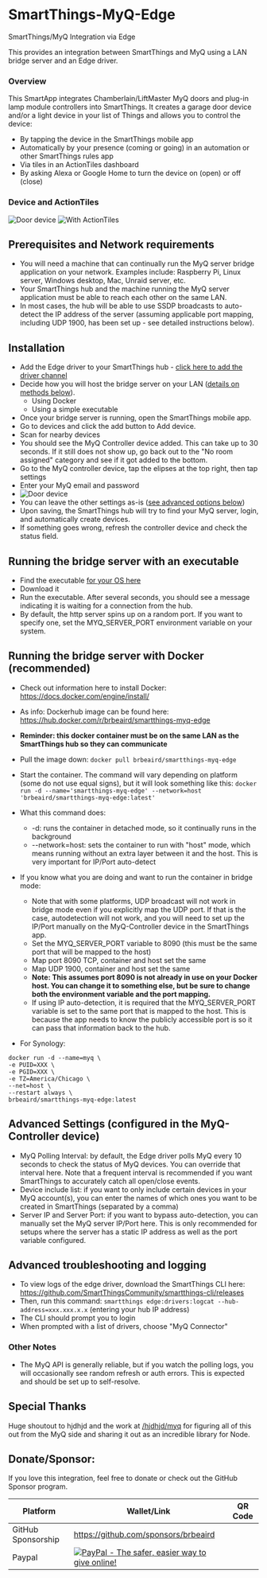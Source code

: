 # SmartThings-MyQ-Edge
SmartThings/MyQ Integration via Edge

This provides an integration between SmartThings and MyQ using a LAN bridge server and an Edge driver.

### Overview
This SmartApp integrates Chamberlain/LiftMaster MyQ doors and plug-in lamp module controllers into SmartThings. It creates a garage door device and/or a light device in your list of Things and allows you to control the device:

* By tapping the device in the SmartThings mobile app
* Automatically by your presence (coming or going) in an automation or other SmartThings rules app
* Via tiles in an ActionTiles dashboard
* By asking Alexa or Google Home to turn the device on (open) or off (close)


### Device and ActionTiles
![Door device](https://i.imgur.com/Yx4uLiZm.png "Door device")
![With ActionTiles](https://i.imgur.com/8BSYtMI.png "With ActionTiles")

## Prerequisites and Network requirements
  - You will need a machine that can continually run the MyQ server bridge application on your network. Examples include: Raspberry Pi, Linux server, Windows desktop, Mac, Unraid server, etc.
  - Your SmartThings hub and the machine running the MyQ server application must be able to reach each other on the same LAN.
  - In most cases, the hub will be able to use SSDP broadcasts to auto-detect the IP address of the server (assuming applicable port mapping, including UDP 1900, has been set up - see detailed instructions below).  
  

## Installation
  - Add the Edge driver to your SmartThings hub - [click here to add the driver channel](https://bestow-regional.api.smartthings.com/invite/BxlrLZK3GxMP)
  - Decide how you will host the bridge server on your LAN ([details on methods below](#running-the-bridge-server-with-docker-recommended)).
    - Using Docker
    - Using a simple executable
  - Once your bridge server is running, open the SmartThings mobile app. 
  - Go to devices and click the add button to Add device.
  - Scan for nearby devices
  - You should see the MyQ Controller device added. This can take up to 30 seconds. If it still does not show up, go back out to the "No room assigned" category and see if it got added to the bottom.
  - Go to the MyQ controller device, tap the elipses at the top right, then tap settings  
  - Enter your MyQ email and password
  - ![Door device](https://i.imgur.com/ANZifdsl.png "Door device")
  - You can leave the other settings as-is ([see advanced options below](#advanced-settings-configured-in-the-myq-controller-device))
  - Upon saving, the SmartThings hub will try to find your MyQ server, login, and automatically create devices.
  - If something goes wrong, refresh the controller device and check the status field.
  
  
## Running the bridge server with an executable
 - Find the executable [for your OS here](https://github.com/brbeaird/SmartThings-MyQ-Edge/tree/main/src/server/bin) 
 - Download it
 - Run the executable. After several seconds, you should see a message indicating it is waiting for a connection from the hub.
 - By default, the http server spins up on a random port. If you want to specify one, set the MYQ_SERVER_PORT environment variable on your system.
 
 
 ## Running the bridge server with Docker (recommended)    
  - Check out information here to install Docker: https://docs.docker.com/engine/install/
  - As info: Dockerhub image can be found here: https://hub.docker.com/r/brbeaird/smartthings-myq-edge
  - **Reminder: this docker container must be on the same LAN as the SmartThings hub so they can communicate**
  - Pull the image down: `docker pull brbeaird/smartthings-myq-edge`  
  - Start the container. The command will vary depending on platform (some do not use equal signs), but it will look something like this: `docker run -d --name='smartthings-myq-edge' --network=host 'brbeaird/smartthings-myq-edge:latest'`
  - What this command does: 
    - -d: runs the container in detached mode, so it continually runs in the background
    - --network=host: sets the container to run with "host" mode, which means running without an extra layer between it and the host. This is very important for IP/Port auto-detect
    
  - If you know what you are doing and want to run the container in bridge mode: 
    - Note that with some platforms, UDP broadcast will not work in bridge mode even if you explicitly map the UDP port. If that is the case, autodetection will not work, and you will need to set up the IP/Port manually on the MyQ-Controller device in the SmartThings app.
    - Set the MYQ_SERVER_PORT variable to 8090 (this must be the same port that will be mapped to the host)
    - Map port 8090 TCP, container and host set the same
    - Map UDP 1900, container and host set the same    
    - **Note: This assumes port 8090 is not already in use on your Docker host. You can change it to something else, but be sure to change both the environment variable and the port mapping.**
    - If using IP auto-detection, it is required that the MYQ_SERVER_PORT variable is set to the same port that is mapped to the host. This is because the app needs to know the publicly accessible port is so it can pass that information back to the hub.  
 - For Synology:
  ```
docker run -d --name=myq \
-e PUID=XXX \
-e PGID=XXX \
-e TZ=America/Chicago \
--net=host \
--restart always \
brbeaird/smartthings-myq-edge:latest
```
 
## Advanced Settings (configured in the MyQ-Controller device)
 - MyQ Polling Interval: by default, the Edge driver polls MyQ every 10 seconds to check the status of MyQ devices. You can override that interval here. Note that a frequent interval is recommended if you want SmartThings to accurately catch all open/close events.
 - Device include list: if you want to only include certain devices in your MyQ account(s), you can enter the names of which ones you want to be created in SmartThings (separated by a comma)
 - Server IP and Server Port: if you want to bypass auto-detection, you can manually set the MyQ server IP/Port here. This is only recommended for setups where the server has a static IP address as well as the port variable configured.

## Advanced troubleshooting and logging
- To view logs of the edge driver, download the SmartThings CLI here: https://github.com/SmartThingsCommunity/smartthings-cli/releases
- Then, run this command: `smartthings edge:drivers:logcat --hub-address=xxx.xxx.x.x` (entering your hub IP address)
- The CLI should prompt you to login
- When prompted with a list of drivers, choose "MyQ Connector"
 

### Other Notes
 - The MyQ API is generally reliable, but if you watch the polling logs, you will occasionally see random refresh or auth errors. This is expected and should be set up to self-resolve. 


## Special Thanks
Huge shoutout to hjdhjd and the work at [/hjdhjd/myq](https://github.com/hjdhjd/myq) for figuring all of this out from the MyQ side and sharing it out as an incredible library for Node.


## Donate/Sponsor:

If you love this integration, feel free to donate or check out the GitHub Sponsor program.

| Platform        | Wallet/Link | QR Code  |
|------------- |-------------|------|
| GitHub Sponsorship      | https://github.com/sponsors/brbeaird |  |
| Paypal      | [![PayPal - The safer, easier way to give online!](https://www.paypalobjects.com/en_US/i/btn/btn_donate_LG.gif "Donate")](https://www.paypal.com/cgi-bin/webscr?cmd=_s-xclick&hosted_button_id=6QH4Y5KCESYPY) |
  
